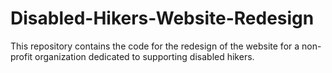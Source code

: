 # Disabled-Hikers-Website-Redesign
This repository contains the code for the redesign of the website for a non-profit organization dedicated to supporting disabled hikers.
